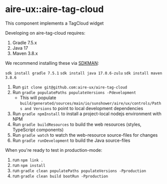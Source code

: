 # aire-ux::aire-tag-cloud
This component implements a TagCloud widget


Developing on aire-tag-cloud requires:

1. Gradle 7.5.x
2. Java 17
3. Maven 3.8.x

We recommend installing these via [SDKMAN](https://sdkman.io):

`sdk install gradle 7.5.1`
`sdk install java 17.0.6-zulu`
`sdk install maven 3.8.6`


1. Run `git clone git@github.com:aire-ux/aire-tag-cloud`
2. Run `gradle populatePaths populateVersions -Pdevelopment`
   - This will populate `build/generated/sources/main/io/sunshower/aire/ux/controls/Paths and Versions` 
     to point to local development dependencies
3. Run `gradle npmInstall` to install a project-local nodejs environment with NPM
4. Run `gradle buildResources` to build the web resources (styles, TypeScript components)
5. Run `gradle watch` to watch the web-resource source-files for changes
6. Run `gradle runDevelopment` to build the Java source-files


When you're ready to test in production-mode:

1. run `npm link .`
2. run `npm install`
3. run `gradle clean populatePaths populateVersions -Pproduction`
4. run `gradle clean build bootRun -Pproduction`

